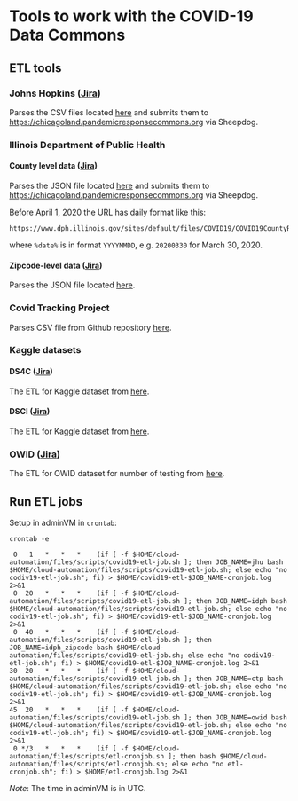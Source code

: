 # Tools to work with the COVID-19 Data Commons

## ETL tools

### Johns Hopkins ([Jira](https://occ-data.atlassian.net/browse/COV-24))

Parses the CSV files located [here](https://github.com/CSSEGISandData/COVID-19/tree/master/csse_covid_19_data/csse_covid_19_time_series) and submits them to https://chicagoland.pandemicresponsecommons.org via Sheepdog.

### Illinois Department of Public Health

#### County level data ([Jira](https://occ-data.atlassian.net/browse/COV-12))

Parses the JSON file located [here](http://www.dph.illinois.gov/sitefiles/COVIDTestResults.json) and submits them to https://chicagoland.pandemicresponsecommons.org via Sheepdog.

Before April 1, 2020 the URL has daily format like this:

    https://www.dph.illinois.gov/sites/default/files/COVID19/COVID19CountyResults%date%.json

where `%date%` is in format `YYYYMMDD`, e.g. `20200330` for March 30, 2020.

#### Zipcode-level data ([Jira](https://occ-data.atlassian.net/browse/COV-79))

Parses the JSON file located [here](http://dph.illinois.gov/sitefiles/COVIDZip.json?nocache=1).

### Covid Tracking Project

Parses CSV file from Github repository [here](https://raw.githubusercontent.com/COVID19Tracking/covid-tracking-data/master/data/states_daily_4pm_et.csv).

### Kaggle datasets

#### DS4C ([Jira](https://occ-data.atlassian.net/browse/COV-97))

The ETL for Kaggle dataset from [here](https://www.kaggle.com/kimjihoo/coronavirusdataset?select=PatientInfo.csv).

#### DSCI ([Jira](https://occ-data.atlassian.net/browse/COV-126))

The ETL for Kaggle dataset from [here](https://www.kaggle.com/ardisragen/indonesia-coronavirus-cases?select=patient.csv).

### OWID ([Jira](https://occ-data.atlassian.net/browse/COV-192))

The ETL for OWID dataset for number of testing from [here](https://github.com/owid/covid-19-data/tree/master/public/data/testing).

## Run ETL jobs

Setup in adminVM in `crontab`:

```
crontab -e
```

```
 0   1   *   *   *    (if [ -f $HOME/cloud-automation/files/scripts/covid19-etl-job.sh ]; then JOB_NAME=jhu bash $HOME/cloud-automation/files/scripts/covid19-etl-job.sh; else echo "no codiv19-etl-job.sh"; fi) > $HOME/covid19-etl-$JOB_NAME-cronjob.log 2>&1
 0  20   *   *   *    (if [ -f $HOME/cloud-automation/files/scripts/covid19-etl-job.sh ]; then JOB_NAME=idph bash $HOME/cloud-automation/files/scripts/covid19-etl-job.sh; else echo "no codiv19-etl-job.sh"; fi) > $HOME/covid19-etl-$JOB_NAME-cronjob.log 2>&1
 0  40   *   *   *    (if [ -f $HOME/cloud-automation/files/scripts/covid19-etl-job.sh ]; then JOB_NAME=idph_zipcode bash $HOME/cloud-automation/files/scripts/covid19-etl-job.sh; else echo "no codiv19-etl-job.sh"; fi) > $HOME/covid19-etl-$JOB_NAME-cronjob.log 2>&1
30  20   *   *   *    (if [ -f $HOME/cloud-automation/files/scripts/covid19-etl-job.sh ]; then JOB_NAME=ctp bash $HOME/cloud-automation/files/scripts/covid19-etl-job.sh; else echo "no codiv19-etl-job.sh"; fi) > $HOME/covid19-etl-$JOB_NAME-cronjob.log 2>&1
45  20   *   *   *    (if [ -f $HOME/cloud-automation/files/scripts/covid19-etl-job.sh ]; then JOB_NAME=owid bash $HOME/cloud-automation/files/scripts/covid19-etl-job.sh; else echo "no codiv19-etl-job.sh"; fi) > $HOME/covid19-etl-$JOB_NAME-cronjob.log 2>&1
 0 */3   *   *   *    (if [ -f $HOME/cloud-automation/files/scripts/etl-cronjob.sh ]; then bash $HOME/cloud-automation/files/scripts/etl-cronjob.sh; else echo "no etl-cronjob.sh"; fi) > $HOME/etl-cronjob.log 2>&1
```

*Note*: The time in adminVM is in UTC.
